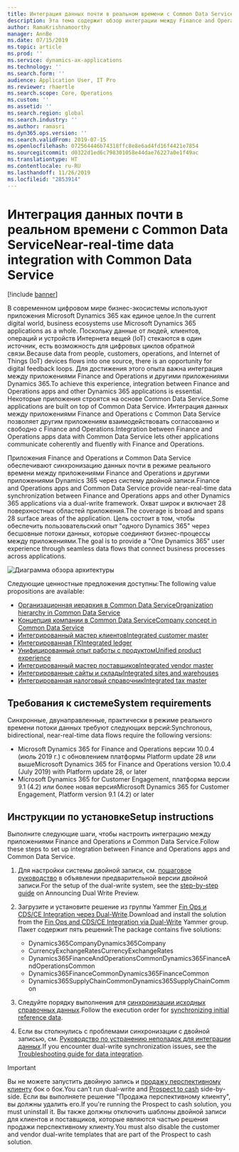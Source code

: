 ```yaml
---
title: Интеграция данных почти в реальном времени с Common Data Service
description: Эта тема содержит обзор интеграции между Finance and Operations и Common Data Service.
author: RamaKrishnamoorthy
manager: AnnBe
ms.date: 07/15/2019
ms.topic: article
ms.prod: ''
ms.service: dynamics-ax-applications
ms.technology: ''
ms.search.form: ''
audience: Application User, IT Pro
ms.reviewer: rhaertle
ms.search.scope: Core, Operations
ms.custom: ''
ms.assetid: ''
ms.search.region: global
ms.search.industry: ''
ms.author: ramasri
ms.dyn365.ops.version: ''
ms.search.validFrom: 2019-07-15
ms.openlocfilehash: 072564446b74318ffc8e8e6ad4fd16f4421e7854
ms.sourcegitcommit: d0322d1ed6c798301058e44dae76227a0e1f49ac
ms.translationtype: HT
ms.contentlocale: ru-RU
ms.lasthandoff: 11/26/2019
ms.locfileid: "2853914"
---
```

# <a name="near-real-time-data-integration-with-common-data-service"></a><span data-ttu-id="65165-103">Интеграция данных почти в реальном времени с Common Data Service</span><span class="sxs-lookup"><span data-stu-id="65165-103">Near-real-time data integration with Common Data Service</span></span>

[!include [banner](../includes/banner.md)]

<span data-ttu-id="65165-104">В современном цифровом мире бизнес-экосистемы используют приложения Microsoft Dynamics 365 как единое целое.</span><span class="sxs-lookup"><span data-stu-id="65165-104">In the current digital world, business ecosystems use Microsoft Dynamics 365 applications as a whole.</span></span> <span data-ttu-id="65165-105">Поскольку данные от людей, клиентов, операций и устройств Интернета вещей (IoT) стекаются в один источник, есть возможность для цифровых циклов обратной связи.</span><span class="sxs-lookup"><span data-stu-id="65165-105">Because data from people, customers, operations, and Internet of Things (IoT) devices flows into one source, there is an opportunity for digital feedback loops.</span></span> <span data-ttu-id="65165-106">Для достижения этого опыта важна интеграция между приложениями Finance and Operations и другими приложениями Dynamics 365.</span><span class="sxs-lookup"><span data-stu-id="65165-106">To achieve this experience, integration between Finance and Operations apps and other Dynamics 365 applications is essential.</span></span> <span data-ttu-id="65165-107">Некоторые приложения строятся на основе Common Data Service.</span><span class="sxs-lookup"><span data-stu-id="65165-107">Some applications are built on top of Common Data Service.</span></span> <span data-ttu-id="65165-108">Интеграция данных между приложениями Finance and Operations с Common Data Service позволяет другим приложениям взаимодействовать согласованно и свободно с Finance and Operations.</span><span class="sxs-lookup"><span data-stu-id="65165-108">Integration between Finance and Operations apps data with Common Data Service lets other applications communicate coherently and fluently with Finance and Operations.</span></span>

<span data-ttu-id="65165-109">Приложения Finance and Operations и Common Data Service обеспечивают синхронизацию данных почти в режиме реального времени между приложениями Finance and Operations и другими приложениями Dynamics 365 через систему двойной записи.</span><span class="sxs-lookup"><span data-stu-id="65165-109">Finance and Operations apps and Common Data Service provide near-real-time data synchronization between Finance and Operations apps and other Dynamics 365 applications via a dual-write framework.</span></span> <span data-ttu-id="65165-110">Охват широк и включает 28 поверхностных областей приложения.</span><span class="sxs-lookup"><span data-stu-id="65165-110">The coverage is broad and spans 28 surface areas of the application.</span></span> <span data-ttu-id="65165-111">Цель состоит в том, чтобы обеспечить пользовательский опыт "одного Dynamics 365" через бесшовные потоки данных, которые соединяют бизнес-процессы между приложениями.</span><span class="sxs-lookup"><span data-stu-id="65165-111">The goal is to provide a "One Dynamics 365" user experience through seamless data flows that connect business processes across applications.</span></span>

![Диаграмма обзора архитектуры](media/dual-write-overview.jpg)

<span data-ttu-id="65165-113">Следующие ценностные предложения доступны:</span><span class="sxs-lookup"><span data-stu-id="65165-113">The following value propositions are available:</span></span>

+ [<span data-ttu-id="65165-114">Организационная иерархия в Common Data Service</span><span class="sxs-lookup"><span data-stu-id="65165-114">Organization hierarchy in Common Data Service</span></span>](dual-write-organization.md)
+ [<span data-ttu-id="65165-115">Концепция компании в Common Data Service</span><span class="sxs-lookup"><span data-stu-id="65165-115">Company concept in Common Data Service</span></span>](dual-write-company.md)
+ [<span data-ttu-id="65165-116">Интегрированный мастер клиентов</span><span class="sxs-lookup"><span data-stu-id="65165-116">Integrated customer master</span></span>](dual-write-customer.md)
+ [<span data-ttu-id="65165-117">Интегрированная ГК</span><span class="sxs-lookup"><span data-stu-id="65165-117">Integrated ledger</span></span>](dual-write-ledger.md)
+ [<span data-ttu-id="65165-118">Унифицированный опыт работы с продуктом</span><span class="sxs-lookup"><span data-stu-id="65165-118">Unified product experience</span></span>](dual-write-product.md)
+ [<span data-ttu-id="65165-119">Интегрированный мастер поставщиков</span><span class="sxs-lookup"><span data-stu-id="65165-119">Integrated vendor master</span></span>](dual-write-vendor.md)
+ [<span data-ttu-id="65165-120">Интегрированные сайты и склады</span><span class="sxs-lookup"><span data-stu-id="65165-120">Integrated sites and warehouses</span></span>](dual-write-sites-and-warehouses.md)
+ [<span data-ttu-id="65165-121">Интегрированная налоговый справочник</span><span class="sxs-lookup"><span data-stu-id="65165-121">Integrated tax master</span></span>](dual-write-tax.md)

## <a name="system-requirements"></a><span data-ttu-id="65165-122">Требования к системе</span><span class="sxs-lookup"><span data-stu-id="65165-122">System requirements</span></span>

<span data-ttu-id="65165-123">Синхронные, двунаправленные, практически в режиме реального времени потоки данных требуют следующих версий:</span><span class="sxs-lookup"><span data-stu-id="65165-123">Synchronous, bidirectional, near-real-time data flows require the following versions:</span></span>

+ <span data-ttu-id="65165-124">Microsoft Dynamics 365 for Finance and Operations версии 10.0.4 (июль 2019 г.) с обновлением платформы Platform update 28 или выше</span><span class="sxs-lookup"><span data-stu-id="65165-124">Microsoft Dynamics 365 for Finance and Operations version 10.0.4 (July 2019) with Platform update 28, or later</span></span>
+ <span data-ttu-id="65165-125">Microsoft Dynamics 365 for Customer Engagement, платформа версии 9.1 (4.2) или более новая версия</span><span class="sxs-lookup"><span data-stu-id="65165-125">Microsoft Dynamics 365 for Customer Engagement, Platform version 9.1 (4.2) or later</span></span>

## <a name="setup-instructions"></a><span data-ttu-id="65165-126">Инструкции по установке</span><span class="sxs-lookup"><span data-stu-id="65165-126">Setup instructions</span></span>

<span data-ttu-id="65165-127">Выполните следующие шаги, чтобы настроить интеграцию между приложениями Finance and Operations и Common Data Service.</span><span class="sxs-lookup"><span data-stu-id="65165-127">Follow these steps to set up integration between Finance and Operations apps and Common Data Service.</span></span>
    
1. <span data-ttu-id="65165-128">Для настройки системы двойной записи, см. [пошаговое руководство](https://aka.ms/dualwrite-docs) в объявлении предварительной версии двойной записи.</span><span class="sxs-lookup"><span data-stu-id="65165-128">For the setup of the dual-write system, see the [step-by-step guide](https://aka.ms/dualwrite-docs) on Announcing Dual Write Preview.</span></span>
2. <span data-ttu-id="65165-129">Загрузите и установите решение из группы Yammer [Fin Ops и CDS/CE Integration через Dual-Write](https://www.yammer.com/dynamicsaxfeedbackprograms/#/threads/inGroup?type=in_group&feedId=66052096).</span><span class="sxs-lookup"><span data-stu-id="65165-129">Download and install the solution from the [Fin Ops and CDS/CE Integration via Dual-Write](https://www.yammer.com/dynamicsaxfeedbackprograms/#/threads/inGroup?type=in_group&feedId=66052096) Yammer group.</span></span> <span data-ttu-id="65165-130">Пакет содержит пять решений:</span><span class="sxs-lookup"><span data-stu-id="65165-130">The package contains five solutions:</span></span>

    + <span data-ttu-id="65165-131">Dynamics365Company</span><span class="sxs-lookup"><span data-stu-id="65165-131">Dynamics365Company</span></span>
    + <span data-ttu-id="65165-132">CurrencyExchangeRates</span><span class="sxs-lookup"><span data-stu-id="65165-132">CurrencyExchangeRates</span></span>
    + <span data-ttu-id="65165-133">Dynamics365FinanceAndOperationsCommon</span><span class="sxs-lookup"><span data-stu-id="65165-133">Dynamics365FinanceAndOperationsCommon</span></span>
    + <span data-ttu-id="65165-134">Dynamics365FinanceCommon</span><span class="sxs-lookup"><span data-stu-id="65165-134">Dynamics365FinanceCommon</span></span>
    + <span data-ttu-id="65165-135">Dynamics365SupplyChainCommon</span><span class="sxs-lookup"><span data-stu-id="65165-135">Dynamics365SupplyChainCommon</span></span>

3. <span data-ttu-id="65165-136">Следуйте порядку выполнения для [синхронизации исходных справочных данных](dual-write-initial.md).</span><span class="sxs-lookup"><span data-stu-id="65165-136">Follow the execution order for [synchronizing initial reference data](dual-write-initial.md).</span></span>
4. <span data-ttu-id="65165-137">Если вы столкнулись с проблемами синхронизации с двойной записью, см. [Руководство по устранению неполадок для интеграции данных](dual-write-troubleshooting.md).</span><span class="sxs-lookup"><span data-stu-id="65165-137">If you encounter dual-write synchronization issues, see the [Troubleshooting guide for data integration](dual-write-troubleshooting.md).</span></span>

> [!IMPORTANT]
> <span data-ttu-id="65165-138">Вы не можете запустить двойную запись и [продажу перспективному клиенту](https://docs.microsoft.com/dynamics365/unified-operations/supply-chain/sales-marketing/accounts-template-mapping-direct) бок о бок.</span><span class="sxs-lookup"><span data-stu-id="65165-138">You can’t run dual-write and [Prospect to cash](https://docs.microsoft.com/dynamics365/unified-operations/supply-chain/sales-marketing/accounts-template-mapping-direct) side-by-side.</span></span> <span data-ttu-id="65165-139">Если вы выполняете решение "Продажа перспективному клиенту", вы должны удалить его.</span><span class="sxs-lookup"><span data-stu-id="65165-139">If you're running the Prospect to cash solution, you must uninstall it.</span></span> <span data-ttu-id="65165-140">Вы также должны отключить шаблоны двойной записи для клиентов и поставщиков, которые являются частью решения продажи перспективному клиенту.</span><span class="sxs-lookup"><span data-stu-id="65165-140">You must also disable the customer and vendor dual-write templates that are part of the Prospect to cash solution.</span></span>
